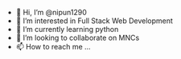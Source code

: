- 👋 Hi, I’m @nipun1290
- 👀 I’m interested in Full Stack Web Development
- 🌱 I’m currently learning python
- 💞️ I’m looking to collaborate on MNCs
- 📫 How to reach me ...

<!---
nipun1290/nipun1290 is a ✨ special ✨ repository because its `README.md` (this file) appears on your GitHub profile.
You can click the Preview link to take a look at your changes.
--->
